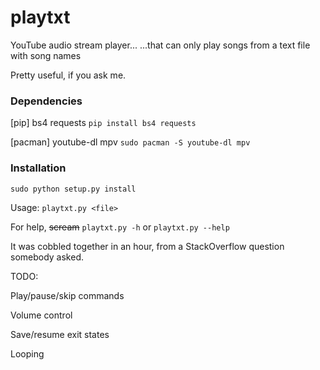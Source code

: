 # playtxt
YouTube audio stream player...
...that can only play songs from a text file with song names

Pretty useful, if you ask me.

### Dependencies
[pip] bs4 requests
`pip install bs4 requests`

[pacman] youtube-dl mpv
`sudo pacman -S youtube-dl mpv`

### Installation
`sudo python setup.py install`

Usage: `playtxt.py <file>`

For help, ~~scream~~ `playtxt.py -h` or `playtxt.py --help`

It was cobbled together in an hour, from a StackOverflow question somebody asked.

TODO:

Play/pause/skip commands

Volume control

Save/resume exit states

Looping

